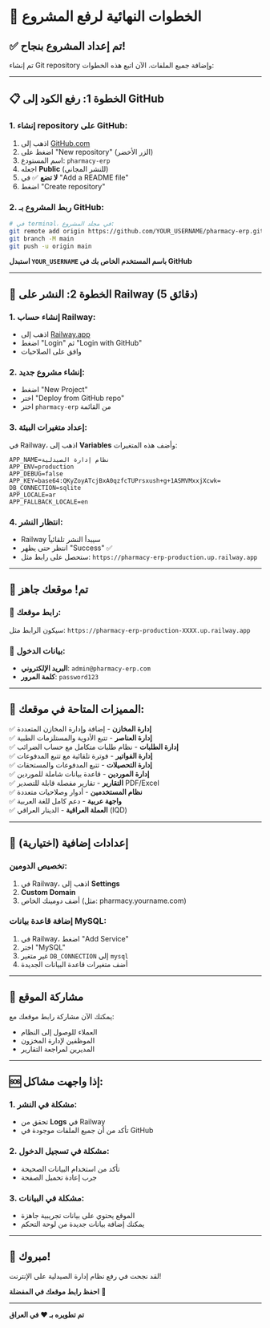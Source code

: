 # 🚀 الخطوات النهائية لرفع المشروع

## ✅ تم إعداد المشروع بنجاح!

تم إنشاء Git repository وإضافة جميع الملفات. الآن اتبع هذه الخطوات:

---

## 📋 الخطوة 1: رفع الكود إلى GitHub

### 1. إنشاء repository على GitHub:
1. اذهب إلى [GitHub.com](https://github.com)
2. اضغط على "New repository" (الزر الأخضر)
3. اسم المستودع: `pharmacy-erp`
4. اجعله **Public** (للنشر المجاني)
5. **لا تضع** ✅ في "Add a README file"
6. اضغط "Create repository"

### 2. ربط المشروع بـ GitHub:
```bash
# في terminal، في مجلد المشروع:
git remote add origin https://github.com/YOUR_USERNAME/pharmacy-erp.git
git branch -M main
git push -u origin main
```

**استبدل `YOUR_USERNAME` باسم المستخدم الخاص بك في GitHub**

---

## 🚄 الخطوة 2: النشر على Railway (5 دقائق)

### 1. إنشاء حساب Railway:
- اذهب إلى [Railway.app](https://railway.app)
- اضغط "Login" ثم "Login with GitHub"
- وافق على الصلاحيات

### 2. إنشاء مشروع جديد:
- اضغط "New Project"
- اختر "Deploy from GitHub repo"
- اختر `pharmacy-erp` من القائمة

### 3. إعداد متغيرات البيئة:
في Railway، اذهب إلى **Variables** وأضف هذه المتغيرات:

```
APP_NAME=نظام إدارة الصيدلية
APP_ENV=production
APP_DEBUG=false
APP_KEY=base64:QKyZoyATcjBxA0qzfcTUPrsxush+g+1ASMVMxxjXcwk=
DB_CONNECTION=sqlite
APP_LOCALE=ar
APP_FALLBACK_LOCALE=en
```

### 4. انتظار النشر:
- Railway سيبدأ النشر تلقائياً
- انتظر حتى يظهر "Success" ✅
- ستحصل على رابط مثل: `https://pharmacy-erp-production.up.railway.app`

---

## 🎉 تم! موقعك جاهز

### 🔗 رابط موقعك:
سيكون الرابط مثل: `https://pharmacy-erp-production-XXXX.up.railway.app`

### 🔑 بيانات الدخول:
- **البريد الإلكتروني**: `admin@pharmacy-erp.com`
- **كلمة المرور**: `password123`

---

## 🌟 المميزات المتاحة في موقعك:

✅ **إدارة المخازن** - إضافة وإدارة المخازن المتعددة  
✅ **إدارة العناصر** - تتبع الأدوية والمستلزمات الطبية  
✅ **إدارة الطلبات** - نظام طلبات متكامل مع حساب الضرائب  
✅ **إدارة الفواتير** - فوترة تلقائية مع تتبع المدفوعات  
✅ **إدارة التحصيلات** - تتبع المدفوعات والمستحقات  
✅ **إدارة الموردين** - قاعدة بيانات شاملة للموردين  
✅ **التقارير** - تقارير مفصلة قابلة للتصدير PDF/Excel  
✅ **نظام المستخدمين** - أدوار وصلاحيات متعددة  
✅ **واجهة عربية** - دعم كامل للغة العربية  
✅ **العملة العراقية** - الدينار العراقي (IQD)  

---

## 🔧 إعدادات إضافية (اختيارية)

### تخصيص الدومين:
1. في Railway، اذهب إلى **Settings**
2. **Custom Domain**
3. أضف دومينك الخاص (مثل: pharmacy.yourname.com)

### إضافة قاعدة بيانات MySQL:
1. في Railway، اضغط "Add Service"
2. اختر "MySQL"
3. غير متغير `DB_CONNECTION` إلى `mysql`
4. أضف متغيرات قاعدة البيانات الجديدة

---

## 📱 مشاركة الموقع

يمكنك الآن مشاركة رابط موقعك مع:
- العملاء للوصول إلى النظام
- الموظفين لإدارة المخزون
- المديرين لمراجعة التقارير

---

## 🆘 إذا واجهت مشاكل:

### 1. مشكلة في النشر:
- تحقق من **Logs** في Railway
- تأكد من أن جميع الملفات موجودة في GitHub

### 2. مشكلة في تسجيل الدخول:
- تأكد من استخدام البيانات الصحيحة
- جرب إعادة تحميل الصفحة

### 3. مشكلة في البيانات:
- الموقع يحتوي على بيانات تجريبية جاهزة
- يمكنك إضافة بيانات جديدة من لوحة التحكم

---

## 🎊 مبروك!

لقد نجحت في رفع نظام إدارة الصيدلية على الإنترنت!

**احفظ رابط موقعك في المفضلة** 🔖

---

**تم تطويره بـ ❤️ في العراق**
